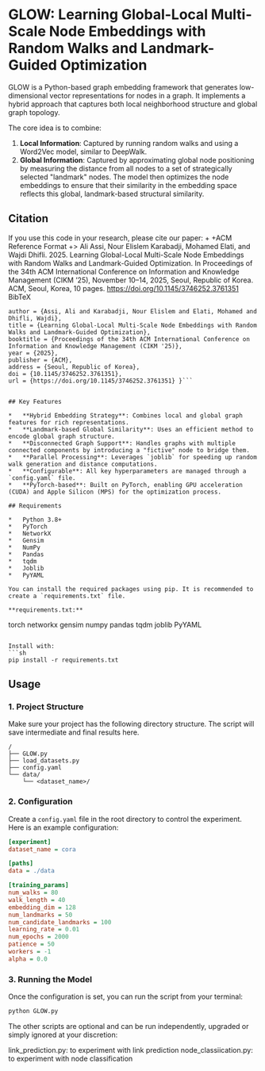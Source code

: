 # GLOW: Learning Global-Local Multi-Scale Node Embeddings with Random Walks and Landmark-Guided Optimization

GLOW is a Python-based graph embedding framework that generates low-dimensional vector representations for nodes in a graph. It implements a hybrid approach that captures both local neighborhood structure and global graph topology.

The core idea is to combine:
1.  **Local Information**: Captured by running random walks and using a Word2Vec model, similar to DeepWalk.
2.  **Global Information**: Captured by approximating global node positioning by measuring the distance from all nodes to a set of strategically selected "landmark" nodes. 
The model then optimizes the node embeddings to ensure that their similarity in the embedding space reflects this global, landmark-based structural similarity.

## Citation
If you use this code in your research, please cite our paper: + +ACM Reference Format +> Ali Assi, Nour Elislem Karabadji, Mohamed Elati, and Wajdi Dhifli. 2025. Learning Global-Local Multi-Scale Node Embeddings with Random Walks and Landmark-Guided Optimization. In Proceedings of the 34th ACM International Conference on Information and Knowledge Management (CIKM ’25), November 10–14, 2025, Seoul, Republic of Korea. ACM, Seoul, Korea, 10 pages. https://doi.org/10.1145/3746252.3761351 
BibTeX 
```@inproceedings{assi2025glow,
author = {Assi, Ali and Karabadji, Nour Elislem and Elati, Mohamed and Dhifli, Wajdi},
title = {Learning Global-Local Multi-Scale Node Embeddings with Random Walks and Landmark-Guided Optimization},
booktitle = {Proceedings of the 34th ACM International Conference on Information and Knowledge Management (CIKM '25)},
year = {2025},
publisher = {ACM},
address = {Seoul, Republic of Korea},
doi = {10.1145/3746252.3761351},
url = {https://doi.org/10.1145/3746252.3761351} }```


## Key Features

*   **Hybrid Embedding Strategy**: Combines local and global graph features for rich representations.
*   **Landmark-based Global Similarity**: Uses an efficient method to encode global graph structure.
*   **Disconnected Graph Support**: Handles graphs with multiple connected components by introducing a "fictive" node to bridge them.
*   **Parallel Processing**: Leverages `joblib` for speeding up random walk generation and distance computations.
*   **Configurable**: All key hyperparameters are managed through a `config.yaml` file.
*   **PyTorch-based**: Built on PyTorch, enabling GPU acceleration (CUDA) and Apple Silicon (MPS) for the optimization process.

## Requirements

*   Python 3.8+
*   PyTorch
*   NetworkX
*   Gensim
*   NumPy
*   Pandas
*   tqdm
*   Joblib
*   PyYAML

You can install the required packages using pip. It is recommended to create a `requirements.txt` file.

**requirements.txt:**
```
torch
networkx
gensim
numpy
pandas
tqdm
joblib
PyYAML
```

Install with:
```sh
pip install -r requirements.txt
```

## Usage

### 1. Project Structure

Make sure your project has the following directory structure. The script will save intermediate and final results here.

```
/
├── GLOW.py
├── load_datasets.py
├── config.yaml
└── data/
    └── <dataset_name>/
```

### 2. Configuration

Create a `config.yaml` file in the root directory to control the experiment. Here is an example configuration:

```ini
[experiment]
dataset_name = cora

[paths]
data = ./data

[training_params]
num_walks = 80
walk_length = 40
embedding_dim = 128
num_landmarks = 50
num_candidate_landmarks = 100
learning_rate = 0.01
num_epochs = 2000
patience = 50
workers = -1
alpha = 0.0
```

### 3. Running the Model

Once the configuration is set, you can run the script from your terminal:

```sh
python GLOW.py
```

The other scripts are optional and can be run independently, upgraded or simply ignored at your discretion: 

link_prediction.py: to experiment with link prediction
node_classiication.py: to experiment with node classification

